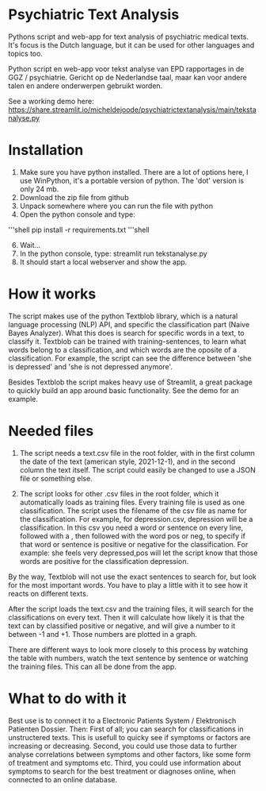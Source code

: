 # Psychiatric Text Analysis
Pythons script and web-app for text analysis of psychiatric medical texts. It's focus is the Dutch language, but it can be used for other languages and topics too. 

Python script en web-app voor tekst analyse van EPD rapportages in de GGZ / psychiatrie. Gericht op de Nederlandse taal, maar kan voor andere talen en andere onderwerpen gebruikt worden. 

See a working demo here:
https://share.streamlit.io/micheldejoode/psychiatrictextanalysis/main/tekstanalyse.py

# Installation
1. Make sure you have python installed. There are a lot of options here, I use WinPython, it's a portable version of python. The 'dot' version is only 24 mb. 
2. Download the zip file from github
3. Unpack somewhere where you can run the file with python
4. Open the python console and type:

'''shell
pip install -r requirements.txt
'''shell

6. Wait...
7. In the python console, type: streamlit run tekstanalyse.py
8. It should start a local webserver and show the app. 

# How it works
The script makes use of the python Textblob library, which is a natural language processing (NLP) API, and specific the classification part (Naive Bayes Analyzer). What this does is search for specific words in a text, to classify it. Textblob can be trained with training-sentences, to learn what words belong to a classification, and which words are the oposite of a classification. For example, the script can see the difference between 'she is depressed' and 'she is not depressed anymore'. 

Besides Textblob the script makes heavy use of Streamlit, a great package to quickly build an app around basic functionality. See the demo for an example. 

# Needed files
1. The script needs a text.csv file in the root folder, with in the first column the date of the text (american style, 2021-12-1), and in the second column the text itself. The script could easily be changed to use a JSON file or something else. 

2. The script looks for other .csv files in the root folder, which it automatically loads as training files. Every training file is used as one classification. The script uses the filename of the csv file as name for the classification. For example, for depression.csv, depression will be a classification. In this csv you need a word or sentence on every line, followed with a , then followed with the word pos or neg, to specify if that word or sentence is positive or negative for the classification. For example: she feels very depressed,pos will let the script know that those words are positive for the classification depression. 

By the way, Textblob will not use the exact sentences to search for, but look for the most important words. You have to play a little with it to see how it reacts on different texts.

After the script loads the text.csv and the training files, it will search for the classifications on every text. Then it will calculate how likely it is that the text can by classified positive or negative, and will give a number to it between -1 and +1. Those numbers are plotted in a graph. 

There are different ways to look more closely to this process by watching the table with numbers, watch the text sentence by sentence or watching the training files. This can all be done from the app. 

# What to do with it
Best use is to connect it to a Electronic Patients System / Elektronisch Patienten Dossier. Then:
First of all; you can search for classifications in unstructered texts. This is usefull to quicky see if symptoms or factors are increasing or decreasing. 
Second, you could use those data to further analyse correlations between symptoms and other factors, like some form of treatment and symptoms etc.
Third, you could use information about symptoms to search for the best treatment or diagnoses online, when connected to an online database. 

